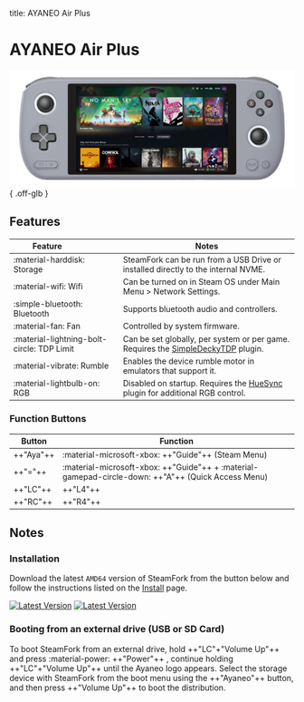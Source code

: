 title: AYANEO Air Plus

# AYANEO Air Plus

![](../../_inc/images/devices/ayaneo-air-plus.png){ .off-glb }

## Features

| Feature&nbsp;&nbsp;&nbsp;&nbsp;&nbsp;&nbsp;&nbsp;&nbsp;&nbsp;&nbsp;&nbsp;&nbsp;&nbsp;&nbsp;&nbsp;&nbsp; | Notes |
| -- | -- |
| :material-harddisk: Storage | SteamFork can be run from a USB Drive or installed directly to the internal NVME. 
| :material-wifi: Wifi | Can be turned on in Steam OS under Main Menu > Network Settings. |
| :simple-bluetooth: Bluetooth | Supports bluetooth audio and controllers. |
| :material-fan: Fan | Controlled by system firmware. |
| :material-lightning-bolt-circle: TDP Limit | Can be set globally, per system or per game. Requires the [SimpleDeckyTDP](https://github.com/SteamFork/SimpleDeckyTDP) plugin.|
| :material-vibrate: Rumble | Enables the device rumble motor in emulators that support it. |
| :material-lightbulb-on: RGB | Disabled on startup. Requires the [HueSync](https://github.com/honjow/HueSync) plugin for additional RGB control.|

### Function Buttons

| Button | Function |
| -- | -- |
| ++"Aya"++ | :material-microsoft-xbox: ++"Guide"++ (Steam Menu) |
| ++"="++ | :material-microsoft-xbox: ++"Guide"++ + :material-gamepad-circle-down: ++"A"++ (Quick Access Menu) |
| ++"LC"++ | ++"L4"++ |
| ++"RC"++ | ++"R4"++ |

## Notes

### Installation

Download the latest `AMD64` version of SteamFork from the button below and follow the instructions listed on the [Install](../../../play/install/) page.

[![Latest Version](https://img.shields.io/github/release/SteamFork/distribution.svg?labelColor=111111&color=5998FF&label=Latest&style=flat#only-light)](https://github.com/SteamFork/distribution/releases/latest)
[![Latest Version](https://img.shields.io/github/release/SteamFork/distribution.svg?labelColor=dddddd&color=5998FF&label=Latest&style=flat#only-dark)](https://github.com/SteamFork/distribution/releases/latest)

### Booting from an external drive (USB or SD Card)

To boot SteamFork from an external drive, hold ++"LC"+"Volume Up"++ and press :material-power: ++"Power"++ ,
continue holding ++"LC"+"Volume Up"++ until the Ayaneo logo appears.
Select the storage device with SteamFork from the boot menu using the ++"Ayaneo"++ button, and then press ++"Volume Up"++ to boot the distribution.
